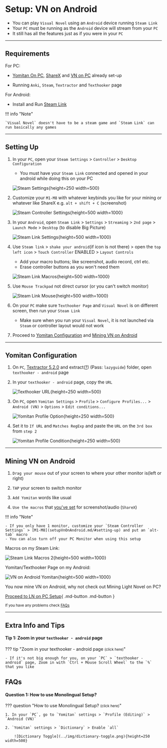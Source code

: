 # Setup: VN on Android

- You can play `Visual Novel` using an `Android` device running `Steam Link`
- Your `PC` must be running as the `Android` device will stream from your `PC`
- It still has all the features just as if you were in your `PC`

---

## Requirements

For PC:

- [Yomitan On PC](setupYomitanOnPC.md), [ShareX](setupShareX.md) and [VN on PC](setupVnOnPC.md) already set-up

- Running `Anki`, `Steam`, `Textractor` and `Texthooker` page

For Android:

- Install and Run [Steam Link](https://play.google.com/store/apps/details?id=com.valvesoftware.steamlink&hl=en_US)

!!! info "Note"

    `Visual Novel` doesn't have to be a steam game and `Steam Link` can run basically any games

---

## Setting Up

1. In your `PC`, open your `Steam Settings` > `Controller` > `Desktop Configuration`
    - You must have your `Steam Link` connected and opened in your android while doing this on your PC

    ![Steam Settings](../img/steam-settings.png){height=250 width=500}

2. Customize your `M1-M8` with whatever keybinds you like for your mining or whatever like ShareX e.g. `alt + shift + C` (screenshot)

    ![Steam Controller Settings](../img/steam-controller-settings.png){height=500 width=1000}

3. In your `Android`, open `Steam Link` > `Settings` > `Streaming` > `2nd page` > `Launch Mode` > `Desktop` (to disable Big Picture)

    ![Steam Link Settings](../img/steam-link-settings.png){height=500 width=1000}

4. Use `Steam link` > `shake your android`(if icon is not there) > open the `top left icon` > `Touch Controller` ENABLED > `Layout Controls`
    - Add your macro buttons; like screenshot, audio record, ctrl etc.
    - Erase controller buttons as you won't need them

    ![Steam Link Macros](../img/steam-link-macros.png){height=500 width=1000}

5. Use `Mouse Trackpad` not direct cursor (or you can't switch monitor)

    ![Steam Link Mouse](../img/steam-link-mouse.png){height=500 width=1000}

6. On your `PC` make sure `Texthooker Page` and `Visual Novel` is on different screen, then run your `Steam Link`
    - Make sure when you run your `Visual Novel`, it is not launched via `Steam` or controller layout would not work

7. Proceed to [Yomitan Configuration](setupVnOnAndroid.md/#yomitan-configuration) and [Mining VN on Android](setupVnOnAndroid.md/#mining-vn-on-android)

---

## Yomitan Configuration

1. On `PC`, [Textractor 5.2.0](https://drive.google.com/drive/folders/1up23CRT4JDMYeHlhhTISrBQHlLB1xezZ?usp=sharing) and extract([?](https://www.webhostinghub.com/help/learn/website/managing-files/extract-file)) (Pass: `lazyguide`) folder, open `texthooker - android` page

2. In your `texthooker - android` page, copy the `URL`

    ![Texthooker URL](../img/texthooker-url.png){height=250 width=500}

3. On `PC`, open `Yomitan Settings` > `Profile` > `Configure Profiles...` > `Android (VN)` > `Options` > `Edit conditions...`

    ![Yomitan Profile Option](../img/yomitan-profile-option.png){height=250 width=500}

4. Set it to `If URL` and `Matches RegExp` and paste the `URL` on the `3rd box` from `step 2`

    ![Yomitan Profile Condition](../img/yomitan-profile-condition.png){height=250 width=500}

---

## Mining VN on Android

1. `Drag your mouse` out of your screen to where your other monitor is(left or right)

2. `TAP` your screen to switch monitor

3. `Add Yomitan` words like usual

4. `Use the macros` that [you've set](setupVnOnAndroid.md/#setting-up) for screenshot/audio (`ShareX`)

!!! info "Note"

    - If you only have 1 monitor, customize your `Steam Controller Settings` > [M1-M8](setupVnOnAndroid.md/#setting-up) and put an `alt-tab` macro
    - You can also turn off your PC Monitor when using this setup

Macros on my Steam Link:

![Steam Link Macros 2](../img/steam-link-macros-2.png){height=500 width=1000}

Yomitan/Texthooker Page on my Android:

![VN on Android Yomitan](../img/vn-android-yomitan.png){height=500 width=1000}



You now mine VN on Android, why not check out Mining Light Novel on PC?

[Proceed to LN on PC Setup](setupLnOnPC.md){ .md-button .md-button }

<small>If you have any problems check [FAQs](setupVnOnAndroid.md/#faqs)</small>

---

## Extra Info and Tips

#### Tip 1: Zoom in your `texthooker - android` page

??? tip "Zoom in your texthooker - android page <small>(click here)</small>"

    - If it's not big enough for you, on your `PC` > `texthooker - android` page, Zoom in with `Ctrl + Mouse Scroll Wheel` to the `%` that you like

## FAQs

#### Question 1: How to use Monolingual Setup?

??? question "How to use Monolingual Setup? <small>(click here)</small>"

    1. In your `PC`, go to `Yomitan` settings > `Profile (Editing)` > `Android (VN)`
    
    2. `Yomitan` settings > `Dictionary` > Enable `all`

        ![Dictionary Toggle](../img/dictionary-toggle.png){height=250 width=500}
